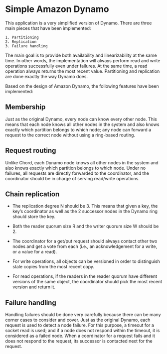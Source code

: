 # Simple Amazon Dynamo

This application is a very simplified version of Dynamo. There are three main pieces that have been implemented:

```
1. Partitioning
2. Replication
3. Failure handling
```
The main goal is to provide both availability and linearizability at the same time. In other words, the implementation will always perform read and write operations successfully even under failures. At the same time, a read operation always returns the most recent value. Partitioning and replication are done exactly the way Dynamo does.

Based on the design of Amazon Dynamo, the following features have been implemented:

## Membership
Just as the original Dynamo, every node can know every other node. This means that each node knows all other nodes in the system and also knows exactly which partition belongs to which node; any node can forward a request to the correct node without using a ring-based routing.

## Request routing
Unlike Chord, each Dynamo node knows all other nodes in the system and also knows exactly which partition belongs to which node. Under no failures, all requests are directly forwarded to the coordinator, and the coordinator should be in charge of serving read/write operations.

## Chain replication
- The replication degree N should be 3. This means that given a key, the key’s coordinator as well as the 2 successor nodes in the Dynamo ring should store the key.

- Both the reader quorum size R and the writer quorum size W should be 2.

- The coordinator for a get/put request should always contact other two nodes and get a vote from each (i.e., an acknowledgement for a write, or a value for a read).

- For write operations, all objects can be versioned in order to distinguish stale copies from the most recent copy.

- For read operations, if the readers in the reader quorum have different versions of the same object, the coordinator should pick the most recent version and return it.


## Failure handling
Handling failures should be done very carefully because there can be many corner cases to consider and cover. Just as the original Dynamo, each request is used to detect a node failure. For this purpose, a timeout for a socket read is used; and if a node does not respond within the timeout, it is considered as a failed node. When a coordinator for a request fails and it does not respond to the request, its successor is contacted next for the request.
